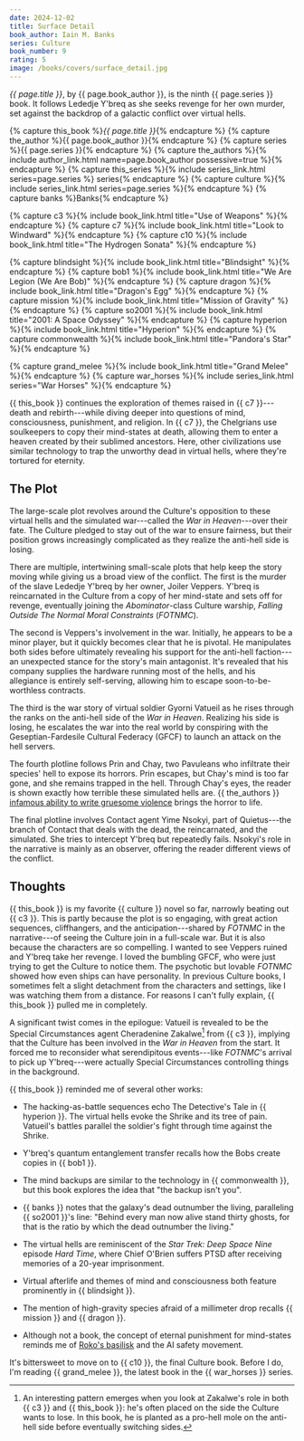 ```yaml
---
date: 2024-12-02
title: Surface Detail
book_author: Iain M. Banks
series: Culture
book_number: 9
rating: 5
image: /books/covers/surface_detail.jpg
---
```


<cite class="book-title">{{ page.title }}</cite>, by <span
class="author-name">{{ page.book_author }}</span>, is the ninth <span
class="book-series">{{ page.series }}</span> book. It follows Lededje Y'breq
as she seeks revenge for her own murder, set against the backdrop of a
galactic conflict over virtual hells.

{% capture this_book %}<cite class="book-title">{{ page.title }}</cite>{% endcapture %}
{% capture the_author %}<span class="author-name">{{ page.book_author }}</span>{% endcapture %}
{% capture series %}<span class="book-series">{{ page.series }}</span>{% endcapture %}
{% capture the_authors %}{% include author_link.html name=page.book_author possessive=true %}{% endcapture %}
{% capture this_series %}{% include series_link.html series=page.series %} series{% endcapture %}
{% capture culture %}{% include series_link.html series=page.series %}{% endcapture %}
{% capture banks %}<span class="author-name">Banks</span>{% endcapture %}

{% capture c3 %}{% include book_link.html title="Use of Weapons" %}{% endcapture %}
{% capture c7 %}{% include book_link.html title="Look to Windward" %}{% endcapture %}
{% capture c10 %}{% include book_link.html title="The Hydrogen Sonata" %}{% endcapture %}

{% capture blindsight %}{% include book_link.html title="Blindsight" %}{% endcapture %}
{% capture bob1 %}{% include book_link.html title="We Are Legion (We Are Bob)" %}{% endcapture %}
{% capture dragon %}{% include book_link.html title="Dragon's Egg" %}{% endcapture %}
{% capture mission %}{% include book_link.html title="Mission of Gravity" %}{% endcapture %}
{% capture so2001 %}{% include book_link.html title="2001: A Space Odyssey" %}{% endcapture %}
{% capture hyperion %}{% include book_link.html title="Hyperion" %}{% endcapture %}
{% capture commonwealth %}{% include book_link.html title="Pandora's Star" %}{% endcapture %}

{% capture grand_melee %}{% include book_link.html title="Grand Melee" %}{% endcapture %}
{% capture war_horses %}{% include series_link.html series="War Horses" %}{% endcapture %}

{{ this_book }} continues the exploration of themes raised in {{ c7 }}---death
and rebirth---while diving deeper into questions of mind, consciousness,
punishment, and religion. In {{ c7 }}, the Chelgrians use soulkeepers to copy
their mind-states at death, allowing them to enter a heaven created by their
sublimed ancestors. Here, other civilizations use similar technology to trap
the unworthy dead in virtual hells, where they're tortured for eternity.

## The Plot

The large-scale plot revolves around the Culture's opposition to these virtual
hells and the simulated war---called the _War in Heaven_---over their fate.
The Culture pledged to stay out of the war to ensure fairness, but their
position grows increasingly complicated as they realize the anti-hell side is
losing.

There are multiple, intertwining small-scale plots that help keep the story
moving while giving us a broad view of the conflict. The first is the murder
of the slave Lededje Y'breq by her owner, Joiler Veppers. Y'breq is
reincarnated in the Culture from a copy of her mind-state and sets off for
revenge, eventually joining the _Abominator_-class Culture warship, _Falling
Outside The Normal Moral Constraints_ (_FOTNMC_).

The second is Veppers's involvement in the war. Initially, he appears to be a
minor player, but it quickly becomes clear that he is pivotal. He manipulates
both sides before ultimately revealing his support for the anti-hell
faction---an unexpected stance for the story's main antagonist. It's revealed
that his company supplies the hardware running most of the hells, and his
allegiance is entirely self-serving, allowing him to escape
soon-to-be-worthless contracts.

The third is the war story of virtual soldier Gyorni Vatueil as he rises
through the ranks on the anti-hell side of the _War in Heaven_. Realizing his
side is losing, he escalates the war into the real world by conspiring with
the Geseptian-Fardesile Cultural Federacy (GFCF) to launch an attack on the
hell servers.

The fourth plotline follows Prin and Chay, two Pavuleans who infiltrate their
species' hell to expose its horrors. Prin escapes, but Chay's mind is too far
gone, and she remains trapped in the hell. Through Chay's eyes, the reader is
shown exactly how terrible these simulated hells are. {{ the_authors }}
[infamous ability to write gruesome violence][wasp] brings the horror to life.

[wasp]: https://en.wikipedia.org/wiki/The_Wasp_Factory

The final plotline involves Contact agent Yime Nsokyi, part of Quietus---the
branch of Contact that deals with the dead, the reincarnated, and the
simulated. She tries to intercept Y'breq but repeatedly fails. Nsokyi's role
in the narrative is mainly as an observer, offering the reader different views
of the conflict.

## Thoughts

{{ this_book }} is my favorite {{ culture }} novel so far, narrowly beating
out {{ c3 }}. This is partly because the plot is so engaging, with great
action sequences, cliffhangers, and the anticipation---shared by _FOTNMC_ in
the narrative---of seeing the Culture join in a full-scale war. But it is also
because the characters are so compelling. I wanted to see Veppers ruined and
Y'breq take her revenge. I loved the bumbling GFCF, who were just trying to
get the Culture to notice them. The psychotic but lovable _FOTNMC_ showed how
even ships can have personality. In previous Culture books, I sometimes felt a
slight detachment from the characters and settings, like I was watching them
from a distance. For reasons I can't fully explain, {{ this_book }} pulled me
in completely.

A significant twist comes in the epilogue: Vatueil is revealed to be the
Special Circumstances agent Cheradenine Zakalwe[^loser] from {{ c3 }},
implying that the Culture has been involved in the _War in Heaven_ from the
start. It forced me to reconsider what serendipitous events---like _FOTNMC_'s
arrival to pick up Y'breq---were actually Special Circumstances controlling
things in the background.

[^loser]:
    An interesting pattern emerges when you look at Zakalwe's role in both {{
    c3 }} and {{ this_book }}: he's often placed on the side the Culture wants
    to lose. In this book, he is planted as a pro-hell mole on the anti-hell
    side before eventually switching sides.

{{ this_book }} reminded me of several other works:

- The hacking-as-battle sequences echo The Detective's Tale in {{ hyperion }}.
  The virtual hells evoke the Shrike and its tree of pain. Vatueil's battles
  parallel the soldier's fight through time against the Shrike.

- Y'breq's quantum entanglement transfer recalls how the Bobs create copies in
  {{ bob1 }}.

- The mind backups are similar to the technology in {{ commonwealth }}, but
  this book explores the idea that "the backup isn't you".

- {{ banks }} notes that the galaxy's dead outnumber the living, paralleling
  {{ so2001 }}'s line: "Behind every man now alive stand thirty ghosts, for
  that is the ratio by which the dead outnumber the living."

- The virtual hells are reminiscent of the _Star Trek: Deep Space Nine_
  episode <cite class="tv-show-title">Hard Time</cite>, where Chief O'Brien
  suffers PTSD after receiving memories of a 20-year imprisonment.

- Virtual afterlife and themes of mind and consciousness both feature
  prominently in {{ blindsight }}.

- The mention of high-gravity species afraid of a millimeter drop recalls {{
  mission }} and {{ dragon }}.

- Although not a book, the concept of eternal punishment for mind-states
  reminds me of [Roko's basilisk][roko] and the AI safety movement.

[roko]: https://en.wikipedia.org/wiki/Roko%27s_basilisk

It's bittersweet to move on to {{ c10 }}, the final Culture book. Before I do,
I'm reading {{ grand_melee }}, the latest book in the {{ war_horses }} series.
